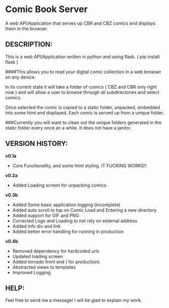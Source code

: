 Comic Book Server
===============

A web API/Application that serves up CBR and CBZ comics and displays them in the browser.


## DESCRIPTION:

This is a web API/Application wriiten in python and using flask. ( pip install flask ) 

####This allows you to read your digital comic collection in a web browser on any device. 


In its current state it will take a folder of comics ( CBZ and CBR only right now ) and will allow a user to browse through all subdirectories and select comics.

Once selected the comic is copied to a static folder, unpacked, embedded into some html and displayed. Each comic is served up from a unique folder.

###Currently you will want to clean out the unique folders generated in the static folder every once an a while. It does not have a janitor. 



## VERSION HISTORY:

**v0.1a** 
* Core Functionality, and some html styling. IT FUCKING WORKS!!

**v0.2a**
* Added Loading screen for unpacking comics

**v0.3b**
* Added Some basic application logging (incomplete)
* Added auto scroll to top on Comic Load and Entering a new directory
* Added support for GIF and PNG
* Corrected Logo and Loading to not rely on external address
* Added info div and link
* Added better error handling for running in production 

**v0.4b**
* Removed dependency for hardcoded urls
* Updated loading screen 
* Added tornado front end ( for production)
* Abstracted views to templates
* Improved Logging

## HELP:

Feel free to send me a message! I will be glad to explain my work.
